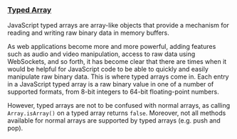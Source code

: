 ### [Typed Array](https://developer.mozilla.org/en-US/docs/Web/JavaScript/Typed_arrays)

JavaScript typed arrays are array-like objects that provide a mechanism for reading and writing
raw binary data in memory buffers.

As web applications become more and more powerful, adding features such as audio and video manipulation,
access to raw data using WebSockets, and so forth, it has become clear that there are times when
it would be helpful for JavaScript code to be able to quickly and easily manipulate raw binary data.
This is where typed arrays come in. Each entry in a JavaScript typed array is a raw binary
value in one of a number of supported formats, from 8-bit integers to 64-bit floating-point numbers.

However, typed arrays are not to be confused with normal arrays, as calling `Array.isArray()`
on a typed array returns `false`. Moreover, not all methods available for normal arrays
are supported by typed arrays (e.g. push and pop).
